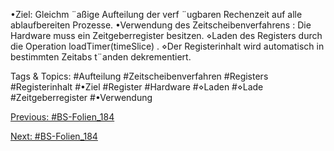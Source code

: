 •Ziel: Gleichm ¨aßige Aufteilung der verf ¨ugbaren Rechenzeit auf alle ablaufbereiten Prozesse.
•Verwendung des Zeitscheibenverfahrens :
Die Hardware muss ein Zeitgeberregister besitzen.
⋄Laden des Registers durch die Operation loadTimer(timeSlice) .
⋄Der Registerinhalt wird automatisch in bestimmten Zeitabs t¨anden dekrementiert.

   Tags & Topics:
   #Aufteilung
   #Zeitscheibenverfahren
   #Registers
   #Registerinhalt
   #•Ziel
   #Register
   #Hardware
   #⋄Laden
   #⋄Lade
   #Zeitgeberregister
   #•Verwendung

[Previous: #BS-Folien_184](BS-Folien_184.md)

[Next: #BS-Folien_184](BS-Folien_184.md)